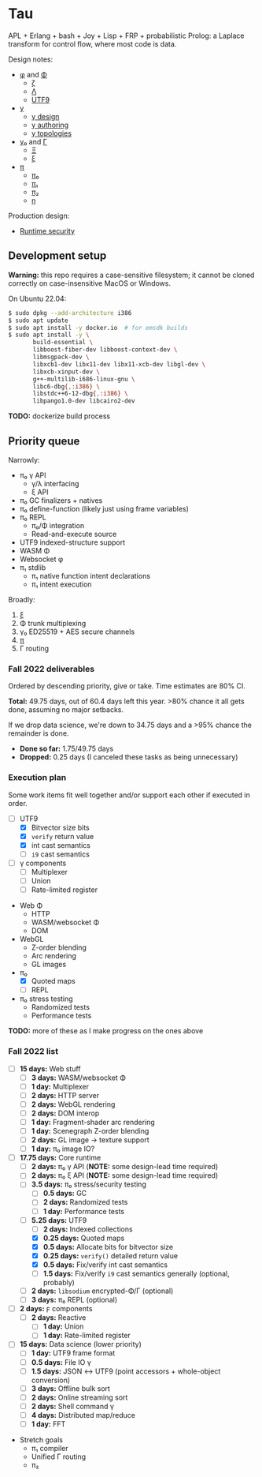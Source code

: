 # Tau
APL + Erlang + bash + Joy + Lisp + FRP + probabilistic Prolog: a Laplace transform for control flow, where most code is data.

Design notes:

+ [φ](doc/phi.md) and [Φ](doc/Phi.md)
  + [ζ](doc/zeta.md)
  + [Λ](doc/Lambda.md)
  + [UTF9](doc/utf9.md)
+ [γ](doc/gamma.md)
  + [γ design](doc/gamma-design.md)
  + [γ authoring](doc/gamma-authoring.md)
  + [γ topologies](doc/gamma-topologies.md)
+ [γ₀](doc/gamma0.md) and [Γ](doc/Gamma.md)
  + [Ξ](doc/Xi.md)
  + [ξ](doc/xi.md)
+ [π](doc/pi.md)
  + [π₀](doc/pi0.md)
  + [π₁](doc/pi1.md)
  + [π₂](doc/pi2.md)
  + [η](doc/eta.md)

Production design:

+ [Runtime security](doc/security.md)


## Development setup
**Warning:** this repo requires a case-sensitive filesystem; it cannot be cloned correctly on case-insensitive MacOS or Windows.

On Ubuntu 22.04:

```sh
$ sudo dpkg --add-architecture i386
$ sudo apt update
$ sudo apt install -y docker.io  # for emsdk builds
$ sudo apt install -y \
       build-essential \
       libboost-fiber-dev libboost-context-dev \
       libmsgpack-dev \
       libxcb1-dev libx11-dev libx11-xcb-dev libgl-dev \
       libxcb-xinput-dev \
       g++-multilib-i686-linux-gnu \
       libc6-dbg{,:i386} \
       libstdc++6-12-dbg{,:i386} \
       libpango1.0-dev libcairo2-dev
```

**TODO:** dockerize build process


## Priority queue
Narrowly:

+ π₀ γ API
  + γ/λ interfacing
  + ξ API
+ π₀ GC finalizers + natives
+ π₀ define-function (likely just using frame variables)
+ π₀ REPL
  + π₀/Φ integration
  + Read-and-execute source
+ UTF9 indexed-structure support
+ WASM Φ
+ Websocket φ
+ π₁ stdlib
  + π₁ native function intent declarations
  + π₁ intent execution

Broadly:

1. [ξ](doc/xi.md)
2. Φ trunk multiplexing
3. γ₀ ED25519 + AES secure channels
4. [π](doc/pi.md)
5. Γ routing


### Fall 2022 deliverables
Ordered by descending priority, give or take. Time estimates are 80% CI.

**Total:** 49.75 days, out of 60.4 days left this year. >80% chance it all gets done, assuming no major setbacks.

If we drop data science, we're down to 34.75 days and a >95% chance the remainder is done.

+ **Done so far:** 1.75/49.75 days
+ **Dropped:** 0.25 days (I canceled these tasks as being unnecessary)


### Execution plan
Some work items fit well together and/or support each other if executed in order.

+ [ ] UTF9
  + [x] Bitvector size bits
  + [x] `verify` return value
  + [x] int cast semantics
  + [ ] `i9` cast semantics
+ [ ] γ components
  + [ ] Multiplexer
  + [ ] Union
  + [ ] Rate-limited register
+ Web Φ
  + HTTP
  + WASM/websocket Φ
  + DOM
+ WebGL
  + Z-order blending
  + Arc rendering
  + GL images
+ π₀
  + [x] Quoted maps
  + [ ] REPL
+ π₀ stress testing
  + Randomized tests
  + Performance tests

**TODO:** more of these as I make progress on the ones above


### Fall 2022 list
+ [ ] **15 days:** Web stuff
  + [ ] **3 days:** WASM/websocket Φ
  + [ ] **1 day:** Multiplexer
  + [ ] **2 days:** HTTP server
  + [ ] **2 days:** WebGL rendering
  + [ ] **2 days:** DOM interop
  + [ ] **1 day:** Fragment-shader arc rendering
  + [ ] **1 day:** Scenegraph Z-order blending
  + [ ] **2 days:** GL image → texture support
  + [ ] **1 day:** π₀ image IO?
+ [ ] **17.75 days:** Core runtime
  + [ ] **2 days:** π₀ γ API (**NOTE:** some design-lead time required)
  + [ ] **2 days:** π₀ ξ API (**NOTE:** some design-lead time required)
  + [ ] **3.5 days:** π₀ stress/security testing
    + [ ] **0.5 days:** GC
    + [ ] **2 days:** Randomized tests
    + [ ] **1 day:** Performance tests
  + [ ] **5.25 days:** UTF9
    + [ ] **2 days:** Indexed collections
    + [x] **0.25 days:** Quoted maps
    + [x] **0.5 days:** Allocate bits for bitvector size
    + [x] **0.25 days:** `verify()` detailed return value
    + [x] **0.5 days:** Fix/verify int cast semantics
    + [ ] **1.5 days:** Fix/verify `i9` cast semantics generally (optional, probably)
  + [ ] **2 days:** `libsodium` encrypted-Φ/Γ (optional)
  + [ ] **3 days:** π₀ REPL (optional)
+ [ ] **2 days:** ϝ components
  + [ ] **2 days:** Reactive
    + [ ] **1 day:** Union
    + [ ] **1 day:** Rate-limited register
+ [ ] **15 days:** Data science (lower priority)
  + [ ] **1 day:** UTF9 frame format
  + [ ] **0.5 days:** File IO γ
  + [ ] **1.5 days:** JSON ↔ UTF9 (point accessors + whole-object conversion)
  + [ ] **3 days:** Offline bulk sort
  + [ ] **2 days:** Online streaming sort
  + [ ] **2 days:** Shell command γ
  + [ ] **4 days:** Distributed map/reduce
  + [ ] **1 day:** FFT
+ Stretch goals
  + π₁ compiler
  + Unified Γ routing
  + π₂
